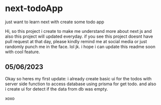 # next-todoApp
just want to learn next with create some todo app

Hi, so this project i create to make me understand more about next js and also this project will updated everyday. if you see this project doesnt have pull request at that day, please kindly remind me at social media or just randomly punch me in the face. lol jk. i hope i can update this readme soon with cool feature.

## 05/06/2023

Okay so heres my first update: i already create basic ui for the todos with server side function to access database using prisma for get todo. and also i create ui for detect if the data from db was empty. 

xoxo
